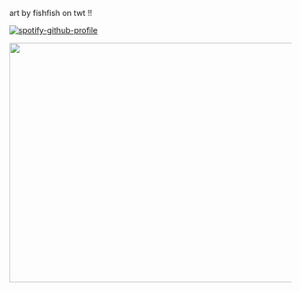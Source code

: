 art by fishfish on twt !!

[![spotify-github-profile](https://spotify-github-profile.kittinanx.com/api/view?uid=cc7ruoqolcp0f2nf5f1txlivi&cover_image=true&theme=novatorem&show_offline=false&background_color=121212&interchange=false&bar_color_cover=true&bar_color=53b14f)](https://github.com/kittinan/spotify-github-profile)

<p align="center">
  <img width="620" height="428" src="https://files.catbox.moe/wpwlc2.png">
</p>










